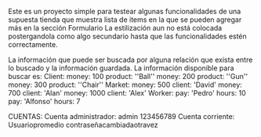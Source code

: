 Este es un proyecto simple para testear algunas funcionalidades de una supuesta tienda que muestra lista de items en la que se pueden agregar más en la sección Formulario La estilización aun no está colocada postergandola como algo secundario hasta que las funcionalidades estén correctamente.

La información que puede ser buscada por alguna relación que exista entre lo buscado y la información guardada. La información disponible para buscar es: Client: money: 100 product: ''Ball'' money: 200 product: ''Gun'' money: 300 product: ''Chair'' Market: money: 500 client: 'David' money: 700 client: 'Alan' money: 1000 client: 'Alex' Worker: pay: 'Pedro' hours: 10 pay: 'Alfonso' hours: 7

CUENTAS:
Cuenta administrador:
  admin 
  123456789
Cuenta corriente:
  Usuariopromedio
  contraseñacambiadaotravez
